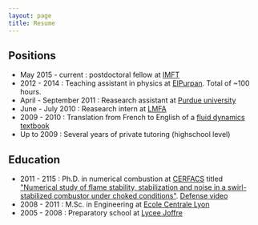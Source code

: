 ```yaml
---
layout: page
title: Resume
---
```


## Positions
- May 2015 - current : postdoctoral fellow at [IMFT](https://www.imft.fr/Particules-Sprays-et-Combustion)
- 2012 - 2014 : Teaching assistant in physics at [EIPurpan](http://www.purpan.fr/).
  Total of ~100 hours.
- April - September 2011 : Reasearch assistant at [Purdue university](https://engineering.purdue.edu/AAE)
- June - July 2010 : Reasearch intern at [LMFA](http://lmfa.ec-lyon.fr/)
- 2009 - 2010 : Translation from French to English of a [fluid dynamics textbook](https://www.springer.com/fr/book/9783319161594)
- Up to 2009 : Several years of private tutoring (highschool level)

## Education
- 2011 - 2115 : Ph.D. in numerical combustion at
  [CERFACS](http://cerfacs.fr/computational-fluid-dynamics/) titled ["Numerical
  study of flame stability, stabilization and noise in a swirl-stabilized
  combustor under choked conditions"](http://www.theses.fr/2015INPT0140).
  [Defense video](http://hypnos.cerfacs.fr/videos/?video=MEDIA150918095835455)
- 2008 - 2011 : M.Sc. in Engineering at [Ecole Centrale
  Lyon](http://www.ec-lyon.fr/)
- 2005 - 2008 : Preparatory school at [Lycee
  Joffre](http://www.lyceejoffre.net/)

